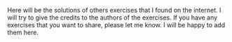 Here will be the solutions of others exercises that I found on the internet. I will try to give the credits to the authors of the exercises. If you have any exercises that you want to share, please let me know. I will be happy to add them here.
